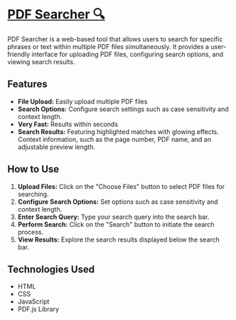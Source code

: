# [PDF Searcher 🔍](https://sankeer28.github.io/PDF-Searcher/)

PDF Searcher is a web-based tool that allows users to search for specific phrases or text within multiple PDF files simultaneously. It provides a user-friendly interface for uploading PDF files, configuring search options, and viewing search results.

## Features
- **File Upload:** Easily upload multiple PDF files
- **Search Options:** Configure search settings such as case sensitivity and context length.
- **Very Fast:** Results within seconds
- **Search Results:** Featuring highlighted matches with glowing effects. Context information, such as the page number, PDF name, and an adjustable preview length.

## How to Use
1. **Upload Files:** Click on the "Choose Files" button to select PDF files for searching.
2. **Configure Search Options:** Set options such as case sensitivity and context length.
3. **Enter Search Query:** Type your search query into the search bar.
4. **Perform Search:** Click on the "Search" button to initiate the search process.
5. **View Results:** Explore the search results displayed below the search bar.

## Technologies Used
- HTML
- CSS
- JavaScript
- PDF.js Library


